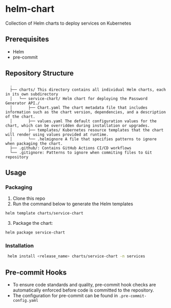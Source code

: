 # helm-chart
Collection of Helm charts to deploy services on Kubernetes

## Prerequisites
- Helm
- pre-commit

## Repository Structure

```
  .
  ├── charts/ This directory contains all individual Helm charts, each in its own subdirectory
  │   └── service-chart/ Helm chart for deploying the Password Generator API./
  │       ├── Chart.yaml The chart metadata file that includes information such as the chart version, dependencies, and a description of the chart.
  │       ├── values.yaml The default configuration values for the chart, which can be overridden during installation or upgrades.
  │       ├── templates/ Kubernetes resource templates that the chart will render using values provided at runtime.
  │       └── .helmignore A file that specifies patterns to ignore when packaging the chart.
  ├── .github/: Contains GitHub Actions CI/CD workflows
  └── .gitignore: Patterns to ignore when commiting files to Git repository
```

## Usage

### Packaging

1. Clone this repo
2. Run the command below to generate the Helm templates
```bash
helm template charts/service-chart
```
3. Package the chart:
```bash
helm package service-chart
```

### Installation

```bash
 helm install <release_name> charts/service-chart -n services
```

## Pre-commit Hooks

- To ensure code standards and quality, pre-commit hook checks are automatically enforced before code is committed to the repository.
- The configuration for pre-commit can be found in `.pre-commit-config.yaml`
